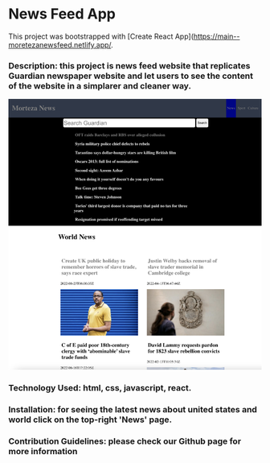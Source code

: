 # News Feed App

This project was bootstrapped with [Create React App](https://main--moretezanewsfeed.netlify.app/.


### Description: this project is news feed website that replicates Guardian newspaper website and let users to see the content of the website in a simplarer and cleaner way.

<img src="./src/screenshot.png" alt="screenshot" title="screenshot">

### Technology Used: html, css, javascript, react.

### Installation: for seeing the latest news about united states and world click on the top-right 'News' page.


### Contribution Guidelines: please check our Github page for more information